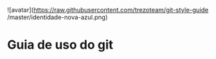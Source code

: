 ![avatar](https://raw.githubusercontent.com/trezoteam/git-style-guide
/master/identidade-nova-azul.png)

# Guia de uso do git
